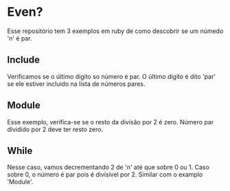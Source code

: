 # Even?

Esse repositório tem 3 exemplos em ruby de como descobrir se um númedo 'n' é par.

## Include

Verificamos se o último digito so número é par. O último digito é dito 'par' se ele estiver incluido na lista de números pares.

## Module

Esse exemplo, verifica-se se o resto da divisão por 2 é zero. Número par dividido por 2 deve ter resto zero.


## While

Nesse caso, vamos decrementando 2 de 'n' até que sobre 0 ou 1. Caso sobre 0, o número é par pois é divisível por 2. Similar com o examplo 'Module'.